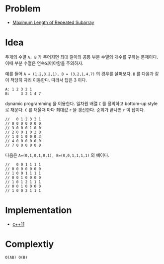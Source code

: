 # Problem

* [Maximum Length of Repeated Subarray](https://leetcode.com/problems/maximum-length-of-repeated-subarray/)

# Idea

두개의 수열 `A, B` 가 주어지면 최대 길이의 공통 부분 수열의 개수를
구하는 문제이다. 이때 부분 수열은 연속되어야함을 주의하자.

예를 들어 `A = (1,2,3,2,1), B = (3,2,1,4,7)` 의 경우를 살펴보자.
`B` 를 다음과 같이 적당히 자리 이동한다. 따라서 답은 3 이다.

```
A: 1 2 3 2 1
B:     3 2 1 4 7
```

dynamic programming 을 이용한다.
일차원 배열 `C` 를 정의하고 bottom-up style 로 채운다.
`C` 를 채울때 마다 최대값 `r` 을 갱신한다. 순회가 끝나면
`r` 이 답이다.

```
//   0 1 2 3 2 1
// 0 0 0 0 0 0 0
// 3 0 0 0 1 0 0   
// 2 0 0 1 0 2 0
// 1 0 1 0 0 0 3
// 4 0 0 0 0 0 0
// 7 0 0 0 0 0 0
```

다음은 `A=(0,1,0,1,0,1), B=(0,0,1,1,1,1)` 의 예이다.

```
//   0 0 1 1 1 1
// 0 0 0 0 0 0 0
// 1 0 0 1 1 1 1
// 0 0 1 0 0 0 0
// 1 0 1 2 1 1 1
// 0 0 1 0 0 0 0
// 1 0 0 2 1 1 1
```

# Implementation

* [c++11](a.cpp)

# Complextiy

```
O(AB) O(B)
```
